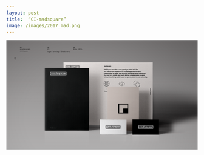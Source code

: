 ```yaml
---
layout: post
title:  “CI-madsquare”
image: /images/2017_mad.png
---
```

![2017_mad.png](/images/2017_mad.png)
